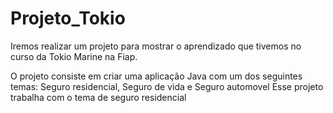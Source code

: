 # Projeto_Tokio
Iremos realizar um projeto para mostrar o aprendizado que tivemos no curso da Tokio Marine na Fiap.

O projeto consiste em criar uma aplicação Java com um dos seguintes temas: Seguro residencial, Seguro de vida e Seguro automovel 
Esse projeto trabalha com o tema de seguro residencial
